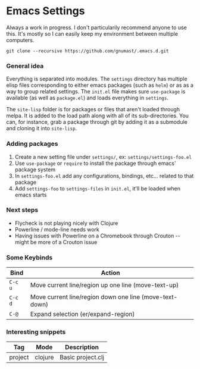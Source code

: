 # Emacs Settings

Always a work in progress. I don't particularily recommend anyone to use this. It's mostly so I can easily keep
my environment between multiple computers. 

`git clone --recursive https://github.com/gnumast/.emacs.d.git`

### General idea

Everything is separated into modules. The `settings` directory has multiple elisp files corresponding to
either emacs packages (such as `helm`) or as as a way to group related settings. The `init.el` file makes sure
`use-package` is available (as well as `package.el`) and loads everything in `settings`.

The `site-lisp` folder is for packages or files that aren't loaded through melpa. It is added to the load path
along with all of its sub-directories. You can, for instance, grab a package through git by adding it as a submodule
and cloning it into `site-lisp`.

### Adding packages

1. Create a new setting file under `settings/`, ex: `settings/settings-foo.el`
2. Use `use-package` or `require` to install the package through emacs' package system
3. In `settings-foo.el` add any configurations, bindings, etc... related to that package
4. Add `settings-foo` to `settings-files` in `init.el`, it'll be loaded when emacs starts

### Next steps

* Flycheck is not playing nicely with Clojure
* Powerline / mode-line needs work
* Having issues with Powerline on a Chromebook through Crouton -- might be more of a Crouton issue

### Some Keybinds
Bind      | Action
----------|-------------
`C-c u`   | Move current line/region up one line (move-text-up)
`C-c d`   | Move current line/region down one line (move-text-down)
`C-@`     | Expand selection (er/expand-region)

### Interesting snippets
Tag     | Mode     | Description
--------|----------|--------------
project | clojure  | Basic project.clj
